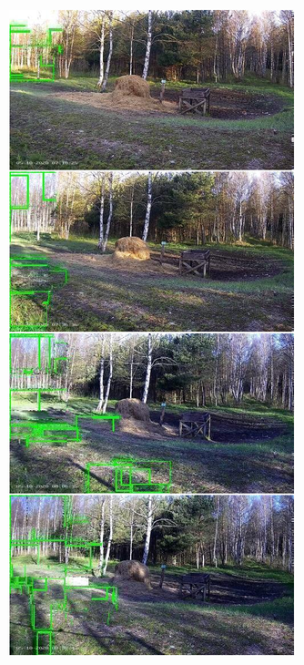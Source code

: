 ![20200510-070531-073536](in/20200510/20200510-070531-073536_0_.jpg)
![20200510-073541-080546](in/20200510/20200510-073541-080546_0_.jpg)
![20200510-080551-083556](in/20200510/20200510-080551-083556_0_.jpg)
![20200510-083601-090606](in/20200510/20200510-083601-090606_0_.jpg)
